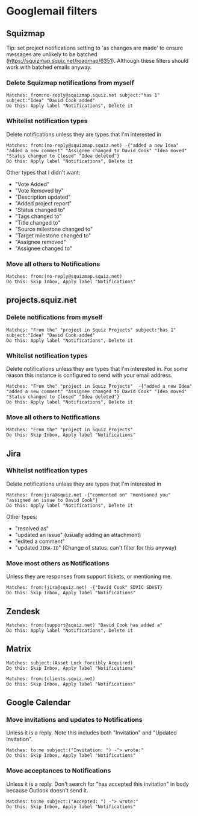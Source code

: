 # Googlemail filters

## Squizmap 
Tip: set project notifications setting to 'as changes are made' to ensure messages are unlikely to be batched (https://squizmap.squiz.net/roadmap/6351).
Although these filters should work with batched emails anyway.

### Delete Squizmap notifications from myself
    Matches: from:no-reply@squizmap.squiz.net subject:"has 1" subject:"Idea" "David Cook added"
    Do this: Apply label "Notifications", Delete it

### Whitelist notification types 
Delete notifications unless they are types that I'm interested in

    Matches: from:(no-reply@squizmap.squiz.net) -{"added a new Idea" "added a new comment" "Assignee changed to David Cook" "Idea moved" "Status changed to Closed" "Idea deleted"}
    Do this: Apply label "Notifications", Delete it

Other types that I didn't want:
* "Vote Added"
* "Vote Removed by"
* "Description updated"
* "Added project report"
* "Status changed to"
* "Tags changed to"
* "Title changed to"
* "Source milestone changed to"
* "Target milestone changed to"
* "Assignee removed"
* "Assignee changed to"

### Move all others to Notifications
    Matches: from:(no-reply@squizmap.squiz.net)
    Do this: Skip Inbox, Apply label "Notifications"

## projects.squiz.net

### Delete notifications from myself
    Matches: "From the" "project in Squiz Projects" subject:"has 1" subject:"Idea" "David Cook added"
    Do this: Apply label "Notifications", Delete it

### Whitelist notification types 
Delete notifications unless they are types that I'm interested in. For some reason this instance is configured to send with your email address.

    Matches: "From the" "project in Squiz Projects"  -{"added a new Idea" "added a new comment" "Assignee changed to David Cook" "Idea moved" "Status changed to Closed" "Idea deleted"}
    Do this: Apply label "Notifications", Delete it

### Move all others to Notifications
    Matches: "From the" "project in Squiz Projects"
    Do this: Skip Inbox, Apply label "Notifications"

## Jira
### Whitelist notification types
Delete notifications unless they are types that I'm interested in

    Matches: from:jira@squiz.net -{"commented on" "mentioned you" "assigned an issue to David Cook"}`
    Do this: Apply label "Notifications", Delete it

Other types:
* "resolved as"
* "updated an issue" (usually adding an attachment)
* "edited a comment"
* "updated `JIRA-ID`" (Change of status. can't filter for this anyway)

### Move most others as Notifications
Unless they are responses from support tickets, or mentioning me.

    Matches: from:(jira@squiz.net) -{"David Cook" SDVIC SDVST}
    Do this: Skip Inbox, Apply label "Notifications"

## Zendesk
    Matches: from:(support@squiz.net) "David Cook has added a"
    Do this: Apply label "Notifications", Delete it

## Matrix

    Matches: subject:(Asset Lock Forcibly Acquired)
    Do this: Skip Inbox, Apply label "Notifications"

    Matches: from:(clients.squiz.net)
    Do this: Skip Inbox, Apply label "Notifications"

## Google Calendar
### Move invitations and updates to Notifications
Unless it is a reply. Note this includes both "Invitation" and "Updated Invitation".

    Matches: to:me subject:("Invitation: ") -"> wrote:"
    Do this: Skip Inbox, Apply label "Notifications"

### Move acceptances to Notifications
Unless it is a reply. Don't search for "has accepted this invitation" in body because Outlook doesn't send it.

    Matches: to:me subject:("Accepted: ") -"> wrote:"
    Do this: Skip Inbox, Apply label "Notifications"

